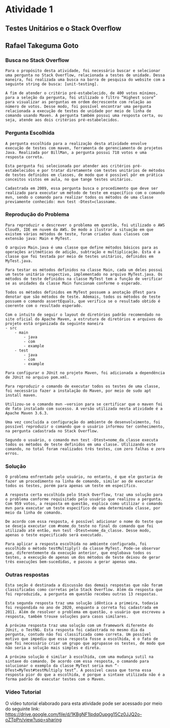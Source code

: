 # Atividade 1
## Testes Unitários e o Stack Overflow
## Rafael Takeguma Goto

### Busca no Stack Overflow
	Para o propósito desta atividade, foi necessário buscar e selecionar uma pergunta no Stack Overflow, relacionada a testes de unidade. Dessa maneira, foi realizada uma busca na barra de pesquisa do website com a seguinte string de busca: [unit-testing].

	A fim de atender o critério pré-estabelecido, de 400 votos mínimos, para a seleção da pergunta, foi utilizado o filtro “Highest score” para visualizar as perguntas em ordem decrescente com relação ao número de votos. Desse modo, foi possível encontrar uma pergunta relacionada a execução de testes de unidade por meio de linha de comando usando Maven. A pergunta também possui uma resposta certa, ou seja, atende aos dois critérios pré-estabelecidos.

### Pergunta Escolhida
    A pergunta escolhida para a realização desta atividade envolve execução de testes com maven, ferramenta de gerenciamento de projetos Java. Realizada por BillMan, a pergunta possui 718 votos e uma resposta correta.

    Esta pergunta foi selecionada por atender aos critérios pré-estabelecidos e por tratar diretamente com testes unitários de métodos de testes definidos em classes, de modo que é possível pôr em prática conceitos vistos em aula, no que tange testes unitários.

    Cadastrada em 2009, essa pergunta busca o procedimento que deve ser realizado para executar um método de teste em específico com o comando mvn, sendo o comando para realizar todos os métodos de uma classe previamente conhecido: mvn test -Dtest=classname.

### Reprodução do Problema
    Para reproduzir e descrever o problema em questão, foi utilizado o AWS Cloud9, IDE em nuvem da AWS. De modo a ilustrar a situação em que existem vários métodos de teste, foram criadas duas classes com extensão java: Main e MyTest.

    O arquivo Main.java é uma classe que define métodos básicos para as operações aritméticas de adição, subtração e multiplicação. Esta é a classe que foi testada por meio de testes unitários, definidos em MyTest.java.

    Para testar os métodos definidos na classe Main, cada um deles possui um teste unitário respectivo, implementado no arquivo MyTest.java. Os métodos de teste definidos na classe MyTest tem a função de verificar se as unidades da classe Main funcionam conforme o esperado.
    
    Todos os métodos definidos em MyTest possuem a anotação @Test para denotar que são métodos de teste. Ademais, todos os métodos de teste possuem o comando assertEquals, que verifica se o resultado obtido é coerente com o resultado esperado.

    Com o intuito de seguir o layout de diretórios padrão recomendado no site oficial do Apache Maven, a estrutura de diretórios e arquivos do projeto está organizada da seguinte maneira
    - src
        - main
            - java
            - com 
            - example
        - test
            - java
            - com
            - example

    Para configurar o JUnit no projeto Maven, foi adicionada a dependência de JUnit no arquivo pom.xml. 

    Para reproduzir o comando de executar todos os testes de uma classe, foi necessário fazer a instalação do Maven, por meio de sudo apt install maven.

    Utilizou-se o comando mvn –version para se certificar que o maven foi de fato instalado com sucesso. A versão utilizada nesta atividade é a Apache Maven 3.6.3.	

    Uma vez concluída a configuração do ambiente de desenvolvimento, foi possível reproduzir o comando que o usuário informou ter conhecimento, na pergunta cadastrada no Stack Overflow. 
    
    Segundo o usuário, o comando mvn test -Dtest=nome_da_classe executa todos os métodos de teste definidos em uma classe. Utilizando este comando, no total foram realizados três testes, com zero falhas e zero erros.

### Solução
    O problema enfrentado pelo usuário, no entanto, é que ele gostaria de fazer um procedimento na linha de comando, similar ao de executar todos os testes, porém para apenas um teste em específico.

    A resposta certa escolhida pelo Stack Overflow, traz uma solução para o problema conforme requisitado pelo usuário que realizou a pergunta. Com 959 votos, a resposta em questão, explica como utilizar o comando mvn para executar um teste específico de uma determinada classe, por meio da linha de comando.

    De acordo com essa resposta, é possível adicionar o nome do teste que se deseja executar com #nome_do_teste no final do comando que foi utilizado até então, mvn test -Dtest=nome_da_classe. Desse modo, apenas o teste especificado será executado.

    Para aplicar a resposta escolhida no ambiente configurado, foi escolhido o método testMultiply() da classe MyTest. Pode-se observar que, diferentemente da execução anterior, que englobava todos os testes, a execução de apenas um dos métodos de teste deixou de gerar três execuções bem-sucedidas, e passou a gerar apenas uma.

### Outras respostas
    Esta seção é destinada a discussão das demais respostas que não foram classificadas como corretas pelo Stack Overflow. Além da resposta que foi reproduzida, a pergunta em questão recebeu outras 13 respostas.

    Esta segunda resposta traz uma solução idêntica a primeira, todavia foi respondida no ano de 2020, enquanto a correta foi cadastrada em 2011. Além de resolver o problema em questão, o usuário que escreveu a resposta, também trouxe soluções para casos similares.

    A próxima resposta traz uma solução com um framework diferente do JUnit, o TestNG. Esta resposta foi cadastrada no mesmo dia da pergunta, contudo não foi classificada como correta. Um possível motivo que impediu que essa resposta fosse a escolhida, é o fato de que foi necessário criar um grupo que agrupasse os testes, de modo que não seria a solução mais simples e direta.

    A próxima solução é similar à escolhida, com uma mudança sutil na sintaxe do comando. De acordo com essa resposta, o comando para solucionar o exemplo da classe MyTest seria mvn “-DTest=MyTest#testMultiply test”. A possível causa que torna essa resposta pior do que a escolhida, é porque a sintaxe utilizada não é a forma padrão de executar testes com o Maven.

### Vídeo Tutorial
O vídeo tutorial elaborado para esta atividade pode ser acessado por meio do seguinte link: https://drive.google.com/file/d/1KBgNF1IpdqOupgg15Cz0JJQ2o-oZTpPn/view?usp=sharing 





